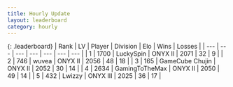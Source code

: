 ```yaml
---
title: Hourly Update
layout: leaderboard
category: hourly
---
```


{: .leaderboard}
| Rank | LV | Player | Division | Elo | Wins | Losses |
| --- | --- | --- | --- | --- | --- | --- |
| <span data-change="0">1</span> | 1700 | <span title="ID: 498412">LuckySpin</span> | ONYX II | <span data-change="0">2071</span> | <span data-change="0">32</span> | <span data-change="0">9</span> |
| <span data-change="0">2</span> | 746 | <span title="ID: 740957">wuvea</span> | ONYX II | <span data-change="0">2056</span> | <span data-change="0">48</span> | <span data-change="0">18</span> |
| <span data-change="0">3</span> | 165 | <span title="ID: 754306">GameCube Chujin</span> | ONYX II | <span data-change="0">2052</span> | <span data-change="0">30</span> | <span data-change="0">14</span> |
| <span data-change="0">4</span> | 2634 | <span title="ID: 93452">GamingToTheMax</span> | ONYX II | <span data-change="0">2050</span> | <span data-change="1">49</span> | <span data-change="1">14</span> |
| <span data-change="0">5</span> | 432 | <span title="ID: 744682">Lwizzy</span> | ONYX III | <span data-change="0">2025</span> | <span data-change="0">36</span> | <span data-change="0">17</span> |